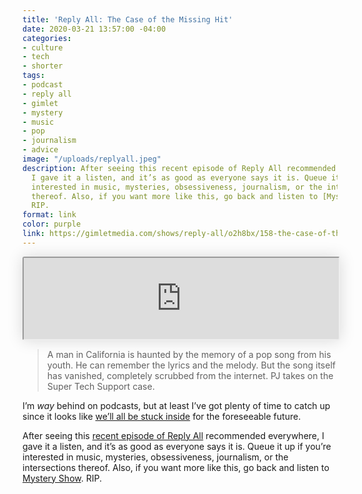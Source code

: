 ```yaml
---
title: 'Reply All: The Case of the Missing Hit'
date: 2020-03-21 13:57:00 -04:00
categories:
- culture
- tech
- shorter
tags:
- podcast
- reply all
- gimlet
- mystery
- music
- pop
- journalism
- advice
image: "/uploads/replyall.jpeg"
description: After seeing this recent episode of Reply All recommended everywhere,
  I gave it a listen, and it’s as good as everyone says it is. Queue it up if you’re
  interested in music, mysteries, obsessiveness, journalism, or the intersections
  thereof. Also, if you want more like this, go back and listen to [Mystery Show](https://gimletmedia.com/shows/mystery-show).
  RIP.
format: link
color: purple
link: https://gimletmedia.com/shows/reply-all/o2h8bx/158-the-case-of-the-missing-hit
---
```


<iframe scrolling="no" allow="autoplay" width="100%" height="130" style="border-radius: 3px; height: 130px; width: 100%; box-shadow: 0 0 25px 0 rgba(0, 0, 0, 0.15);" src="https://player.gimletmedia.com/o2h8bx"></iframe>

> A man in California is haunted by the memory of a pop song from his youth. He can remember the lyrics and the melody. But the song itself has vanished, completely scrubbed from the internet. PJ takes on the Super Tech Support case.

I’m _way_ behind on podcasts, but at least I’ve got plenty of time to catch up since it looks like [we’ll all be stuck inside](https://www.nytimes.com/2020/03/20/world/coronavirus-news-usa-world.html#link-3b434224) for the foreseeable future. 

After seeing this [recent episode of Reply All](https://gimletmedia.com/shows/reply-all/o2h8bx/158-the-case-of-the-missing-hit) recommended everywhere, I gave it a listen, and it’s as good as everyone says it is. Queue it up if you’re interested in music, mysteries, obsessiveness, journalism, or the intersections thereof. Also, if you want more like this, go back and listen to [Mystery Show](https://gimletmedia.com/shows/mystery-show). RIP.